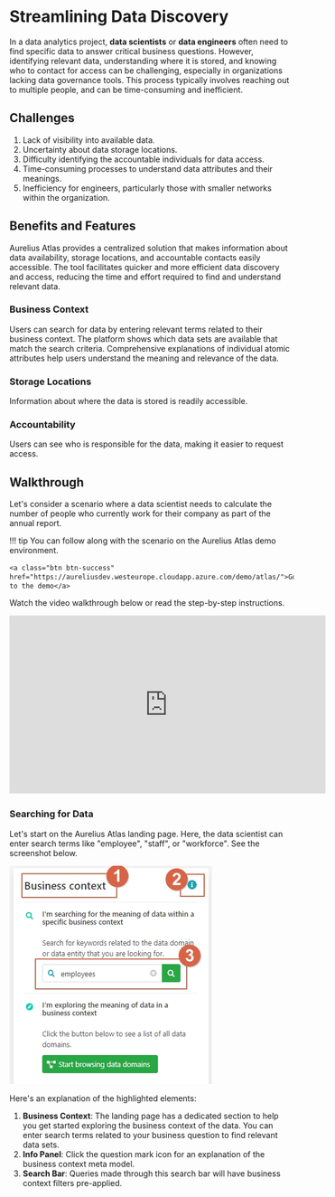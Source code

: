 # Streamlining Data Discovery

In a data analytics project, **data scientists** or **data engineers** often need to find specific data to answer
critical business questions. However, identifying relevant data, understanding where it is stored, and knowing
who to contact for access can be challenging, especially in organizations lacking data governance tools. This process
typically involves reaching out to multiple people, and can be time-consuming and inefficient.

## Challenges

1. Lack of visibility into available data.
2. Uncertainty about data storage locations.
3. Difficulty identifying the accountable individuals for data access.
4. Time-consuming processes to understand data attributes and their meanings.
5. Inefficiency for engineers, particularly those with smaller networks within the organization.

## Benefits and Features

Aurelius Atlas provides a centralized solution that makes information about data availability, storage locations,
and accountable contacts easily accessible. The tool facilitates quicker and more efficient data discovery and
access, reducing the time and effort required to find and understand relevant data.

### Business Context

Users can search for data by entering relevant terms related to their business context. The platform shows which
data sets are available that match the search criteria. Comprehensive explanations of individual atomic attributes
help users understand the meaning and relevance of the data.

### Storage Locations

Information about where the data is stored is readily accessible.

### Accountability

Users can see who is responsible for the data, making it easier to request access.

## Walkthrough

Let's consider a scenario where a data scientist needs to calculate the number of people who currently work for
their company as part of the annual report.

!!! tip
    You can follow along with the scenario on the Aurelius Atlas demo environment.

    <a class="btn btn-success" href="https://aureliusdev.westeurope.cloudapp.azure.com/demo/atlas/">Go to the demo</a>

Watch the video walkthrough below or read the step-by-step instructions.

<iframe
    width="560"
    height="315"
    src="https://www.youtube-nocookie.com/embed/gt-NzPn5KCU?si=ASCaTPWaTLI8-8MO"
    title="YouTube video player"
    frameborder="0"
    allow="accelerometer; autoplay; clipboard-write; encrypted-media; gyroscope; picture-in-picture; web-share"
    referrerpolicy="strict-origin-when-cross-origin"
    allowfullscreen
>
</iframe>

### Searching for Data

Let's start on the Aurelius Atlas landing page. Here, the data scientist can enter search terms like "employee",
"staff", or "workforce". See the screenshot below.

[![Data Discovery](../img/screenshots/data-discovery/business-context.jpg)](../img/screenshots/data-discovery/business-context.jpg)

Here's an explanation of the highlighted elements:

1. **Business Context**: The landing page has a dedicated section to help you get started exploring the business
    context of the data. You can enter search terms related to your business question to find relevant data sets.
2. **Info Panel**: Click the question mark icon for an explanation of the business context meta model.
3. **Search Bar**: Queries made through this search bar will have business context filters pre-applied.

